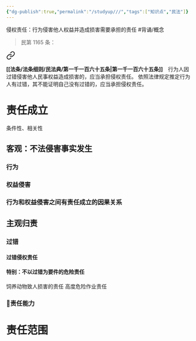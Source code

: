 ```yaml
---
{"dg-publish":true,"permalink":"/studyup///","tags":["知识点","民法"]}
---
```


侵权责任：行为侵害他人权益并造成损害需要承担的责任 #背诵/概念 
>民第 1165 条：
<div class="transclusion internal-embed is-loaded"><a class="markdown-embed-link" href="/////#t1165" aria-label="Open link"><svg xmlns="http://www.w3.org/2000/svg" width="24" height="24" viewBox="0 0 24 24" fill="none" stroke="currentColor" stroke-width="2" stroke-linecap="round" stroke-linejoin="round" class="svg-icon lucide-link"><path d="M10 13a5 5 0 0 0 7.54.54l3-3a5 5 0 0 0-7.07-7.07l-1.72 1.71"></path><path d="M14 11a5 5 0 0 0-7.54-.54l-3 3a5 5 0 0 0 7.07 7.07l1.71-1.71"></path></svg></a><div class="markdown-embed">



**[[法条/法条细则/民法典/第一千一百六十五条\|第一千一百六十五条]]**　行为人因过错侵害他人民事权益造成损害的，应当承担侵权责任。
依照法律规定推定行为人有过错，其不能证明自己没有过错的，应当承担侵权责任。 

</div></div>

# 责任成立
条件性、相关性
## 客观：不法侵害事实发生
### 行为
### 权益侵害
### 行为和权益侵害之间有责任成立的因果关系
## 主观归责
### 过错
#### 过错侵权责任
#### 特别：不以过错为要件的危险责任
饲养动物致人损害的责任
高度危险作业责任
### 🥥责任能力
# 责任范围
